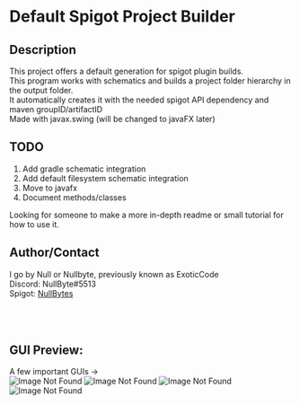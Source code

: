 Default Spigot Project Builder
==========

Description
------------
This project offers a default generation for spigot plugin builds.
<br>
This program works with schematics and builds a project folder hierarchy in the output folder.
<br>
It automatically creates it with the needed spigot API dependency and maven groupID/artifactID
<br>
Made with javax.swing (will be changed to javaFX later)

TODO
------

<ol>
<li>Add gradle schematic integration</li>
<li>Add default filesystem schematic integration</li>
<li>Move to javafx</li>
<li>Document methods/classes</li>
</ol>

Looking for someone to make a more in-depth readme or small tutorial for how to use it.

Author/Contact
-----------------

I go by Null or Nullbyte, previously known as ExoticCode
<br>
Discord: NullByte#5513
<br>
Spigot: <a href="https://www.spigotmc.org/members/nullbytes.142730/">NullBytes</a>
<br>
<br>
<br>
<br>

GUI Preview:
---------------
A few important GUIs ->
<br>
![Image Not Found](https://i.imgur.com/AnBp53k.png)
![Image Not Found](https://i.imgur.com/Vwi8L5Y.png)
![Image Not Found](https://i.imgur.com/SMlZB56.png)
![Image Not Found](https://i.imgur.com/Htc5k3i.png)